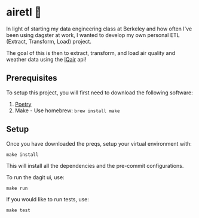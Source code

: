 # airetl 💨
In light of starting my data engineering class at Berkeley and how often I've been using dagster at work, I wanted to develop my own personal ETL (Extract, Transform, Load) project.

The goal of this is then to extract, transform, and load air quality and weather data using the [IQair](https://www.iqair.com/us) api!

## Prerequisites
To setup this project, you will first need to download the following software:

1. [Poetry](https://python-poetry.org/docs/#installation)
2. Make - Use homebrew: `brew install make`

## Setup
Once you have downloaded the preqs, setup your virtual environment with:
```
make install
```
This will install all the dependencies and the pre-commit configurations.

To run the dagit ui,  use:
```
make run
```

If you would like to run tests,  use:
```
make test
```
